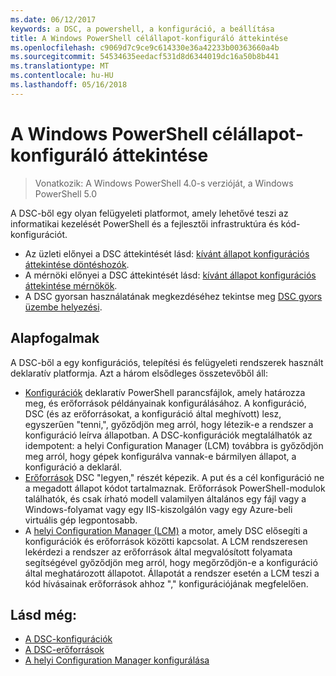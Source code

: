 ```yaml
---
ms.date: 06/12/2017
keywords: a DSC, a powershell, a konfiguráció, a beállítása
title: A Windows PowerShell célállapot-konfiguráló áttekintése
ms.openlocfilehash: c9069d7c9ce9c614330e36a42233b00363660a4b
ms.sourcegitcommit: 54534635eedacf531d8d6344019dc16a50b8b441
ms.translationtype: MT
ms.contentlocale: hu-HU
ms.lasthandoff: 05/16/2018
---
```

# <a name="windows-powershell-desired-state-configuration-overview"></a>A Windows PowerShell célállapot-konfiguráló áttekintése

> Vonatkozik: A Windows PowerShell 4.0-s verzióját, a Windows PowerShell 5.0

A DSC-ből egy olyan felügyeleti platformot, amely lehetővé teszi az informatikai kezelését PowerShell és a fejlesztői infrastruktúra és kód-konfigurációt.

- Az üzleti előnyei a DSC áttekintését lásd: [kívánt állapot konfigurációs áttekintése döntéshozók](decisionMaker.md).
- A mérnöki előnyei a DSC áttekintését lásd: [kívánt állapot konfigurációs áttekintése mérnökök](DscForEngineers.md).
- A DSC gyorsan használatának megkezdéséhez tekintse meg [DSC gyors üzembe helyezési](quickStart.md).

## <a name="key-concepts"></a>Alapfogalmak

A DSC-ből a egy konfigurációs, telepítési és felügyeleti rendszerek használt deklaratív platformja. Azt a három elsődleges összetevőből áll:

- [Konfigurációk](configurations.md) deklaratív PowerShell parancsfájlok, amely határozza meg, és erőforrások példányainak konfigurálásához.
    A konfiguráció, DSC (és az erőforrásokat, a konfiguráció által meghívott) lesz, egyszerűen "tenni,", győződjön meg arról, hogy létezik-e a rendszer a konfiguráció leírva állapotban.
    A DSC-konfigurációk megtalálhatók az idempotent: a helyi Configuration Manager (LCM) továbbra is győződjön meg arról, hogy gépek konfigurálva vannak-e bármilyen állapot, a konfiguráció a deklarál.
- [Erőforrások](resources.md) DSC "legyen," részét képezik. A put és a cél konfiguráció ne a megadott állapot kódot tartalmaznak.
    Erőforrások PowerShell-modulok találhatók, és csak írható modell valamilyen általános egy fájl vagy a Windows-folyamat vagy egy IIS-kiszolgálón vagy egy Azure-beli virtuális gép legpontosabb.
- A [helyi Configuration Manager (LCM)](metaConfig.md) a motor, amely DSC elősegíti a konfigurációk és erőforrások közötti kapcsolat.
    A LCM rendszeresen lekérdezi a rendszer az erőforrások által megvalósított folyamata segítségével győződjön meg arról, hogy megőrződjön-e a konfiguráció által meghatározott állapotot.
    Állapotát a rendszer esetén a LCM teszi a kód hívásainak erőforrások ahhoz "," konfigurációjának megfelelően.

## <a name="see-also"></a>Lásd még:

- [A DSC-konfigurációk](configurations.md)
- [A DSC-erőforrások](resources.md)
- [A helyi Configuration Manager konfigurálása](metaConfig.md)